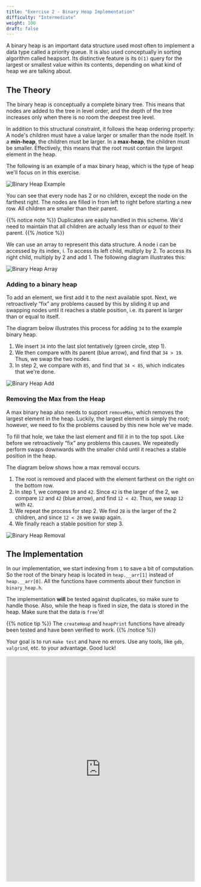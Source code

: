```yaml
---
title: "Exercise 2 - Binary Heap Implementation"
difficulty: "Intermediate"
weight: 100
draft: false
---
```


A binary heap is an important data structure used most often to implement a data type called a priority queue. It is also used conceptually in sorting algorithm called heapsort. Its distinctive feature is its `O(1)` query for the largest or smallest value within its contents, depending on what kind of heap we are talking about.

## The Theory

The binary heap is conceptually a complete binary tree. This means that nodes are added to the tree in level order, and the depth of the tree increases only when there is no room the deepest tree level.

In addition to this structural constraint, it follows the heap ordering property: A node's children must have a value larger or smaller than the node itself. In a **min-heap**, the children must be larger. In a **max-heap**, the children must be smaller. Effectively, this means that the root must contain the largest element in the heap.

The following is an example of a max binary heap, which is the type of heap we'll focus on in this exercise.

![Binary Heap Example](../resources/e2-01.png)

You can see that every node has 2 or no children, except the node on the farthest right. The nodes are filled in from left to right before starting a new row. All children are smaller than their parent.

{{% notice note %}}
Duplicates are easily handled in this scheme. We'd need to maintain that all children are actually less than *or equal to* their parent.
{{% /notice %}}

We can use an array to represent this data structure. A node i can be accessed by its index, i. To access its left child, multiply by 2. To access its right child, multiply by 2 and add 1. The following diagram illustrates this:

![Binary Heap Array](../resources/e2-02.png)

### Adding to a binary heap

To add an element, we first add it to the next available spot. Next, we retroactively “fix” any problems caused by this by sliding it up and swapping nodes until it reaches a stable position, i.e. its parent is larger than or equal to itself.

The diagram below illustrates this process for adding `34` to the example binary heap.
1. We insert `34` into the last slot tentatively (green circle, step 1).
2. We then compare with its parent (blue arrow), and find that `34 > 19`. Thus, we swap the two nodes.
3. In step 2, we compare with `85`, and find that `34 < 85`, which indicates that we're done.

![Binary Heap Add](../resources/e2-03.png)

### Removing the Max from the Heap

A max binary heap also needs to support `removeMax`, which removes the largest element in the heap. Luckily, the largest element is simply the root; however, we need to fix the problems caused by this new hole we've made. 

To fill that hole, we take the last element and fill it in to the top spot. Like before we retroactively “fix” any problems this causes. We repeatedly perform swaps downwards with the smaller child until it reaches a stable position in the heap.

The diagram below shows how a max removal occurs.
1. The root is removed and placed with the element farthest on the right on the bottom row.
2. In step 1, we compare `19` and `42`. Since `42` is the larger of the 2, we compare `12` and `42` (blue arrow), and find `12 < 42`. Thus, we swap `12` with `42`.
3. We repeat the process for step 2. We find `28` is the larger of the 2 children, and since `12 < 28` we swap again.
4. We finally reach a stable position for step 3.

![Binary Heap Removal](../resources/e2-04.png)

## The Implementation

In our implementation, we start indexing from `1` to save a bit of computation. So the root of the binary heap is located in `heap.__arr[1]` instead of `heap.__arr[0]`. All the functions have comments about their function in `binary_heap.h`.

The implementation **will** be tested against duplicates, so make sure to handle those. Also, while the heap is fixed in size, the data is stored in the heap. Make sure that the data is `free`'d! 

{{% notice tip %}}
The `createHeap` and `heapPrint` functions have already been tested and have been verified to work.
{{% /notice %}}

Your goal is to run `make test` and have no errors. Use any tools, like `gdb`, `valgrind`, etc. to your advantage. Good luck!

<iframe height="600px" width="100%" src="https://replit.com/@nuevofoundation/Debugging-Exercise-2?lite=true#binary_heap.c"  scrolling="no" frameborder="no" allowtransparency="true" allowfullscreen="true" sandbox="allow-forms allow-pointer-lock allow-popups allow-same-origin allow-scripts allow-modals"></iframe>